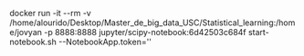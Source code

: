 docker run -it --rm -v /home/alourido/Desktop/Master_de_big_data_USC/Statistical_learning:/home/jovyan -p 8888:8888 jupyter/scipy-notebook:6d42503c684f start-notebook.sh --NotebookApp.token=''
